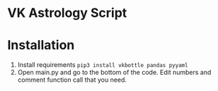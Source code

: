 # VK Astrology Script

# Installation
1. Install requirements
`pip3 install vkbottle pandas pyyaml`
2. Open main.py and go to the bottom of the code. Edit numbers and comment function call that you need.
